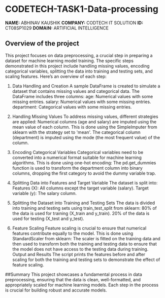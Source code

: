# CODETECH-TASK1-Data-processing
**NAME:** ABHINAV KAUSHIK
**COMPANY:** CODTECH IT SOLUTION
**ID:** CT08SP1029
**DOMAIN:** ARTIFICIAL INTELLIGENCE

## Overview of the project

This project focuses on data preprocessing, a crucial step in preparing a dataset for machine learning model training. The specific steps demonstrated in this project include handling missing values, encoding categorical variables, splitting the data into training and testing sets, and scaling features. Here’s an overview of each step:

1. Data Handling and Creation
A sample DataFrame is created to simulate a dataset that contains missing values and categorical data. The DataFrame includes three columns:
age: Numerical values with some missing entries.
salary: Numerical values with some missing entries.
department: Categorical values with some missing entries.

3. Handling Missing Values
To address missing values, different strategies are applied:
Numerical columns (age and salary) are imputed using the mean value of each column. This is done using the SimpleImputer from sklearn with the strategy set to 'mean'.
The categorical column (department) is imputed using the mode (the most frequent value) of the column.

3. Encoding Categorical Variables
Categorical variables need to be converted into a numerical format suitable for machine learning algorithms. This is done using one-hot encoding:
The pd.get_dummies function is used to transform the department column into binary columns, dropping the first category to avoid the dummy variable trap.

4. Splitting Data into Features and Target Variable
The dataset is split into:
Features (X): All columns except the target variable (salary).
Target variable (y): The salary column.

5. Splitting the Dataset into Training and Testing Sets
The data is divided into training and testing sets using train_test_split from sklearn:
80% of the data is used for training (X_train and y_train).
20% of the data is used for testing (X_test and y_test).

6. Feature Scaling
Feature scaling is crucial to ensure that numerical features contribute equally to the model. This is done using StandardScaler from sklearn:
The scaler is fitted on the training data and then used to transform both the training and testing data to ensure that the model does not have access to the testing data during training.
Output and Results
The script prints the features before and after scaling for both the training and testing sets to demonstrate the effect of feature scaling.

##Summary
This project showcases a fundamental process in data preprocessing, ensuring that the data is clean, well-formatted, and appropriately scaled for machine learning models. Each step in the process is crucial for building robust and accurate models.
